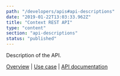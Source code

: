 ```yaml
---
path: "/developers/apis#api-descriptions"
date: "2019-01-22T13:03:33.962Z"
title: "Context REST API"
type: "content"
section: "api-descriptions"
status: "published"
---
```

Description of the API. 

[Overview](/developers/apis/ceontext-rest-api) | [Use case](https://docs.oftrust.net/usecases/context) | [API documentation](https://docs.oftrust.net/#loginapi)